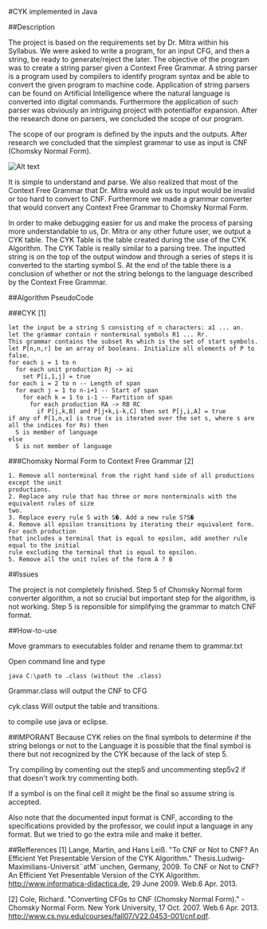 #CYK implemented in Java

##Description

The project is based on the requirements set by Dr. Mitra within his Syllabus. We were asked
to write a program, for an input CFG, and then a string, be ready to generate/reject the
later. The objective of the program was to create a string parser given a Context Free
Grammar. A string parser is a program used by compilers to identify program syntax and be
able to convert the given program to machine code. Application of string parsers can be
found on Artificial Intelligence where the natural language is converted into digital
commands. Furthermore the application of such parser was obviously an intriguing project
with potentialfor expansion. After the research done on parsers, we concluded the scope of
our program.

The scope of our program is defined by the inputs and the outputs. After research we
concluded that the simplest grammar to use as input is CNF (Chomsky Normal Form).

![Alt text](http://s16.postimg.org/4lykdyfhd/Untitled_2.png "Grammar Example")

It is simple to understand and parse. We also realized that most of the Context Free
Grammar that Dr. Mitra would ask us to input would be invalid or too hard to convert to
CNF. Furthermore we made a grammar converter that would convert any Context Free
Grammar to Chomsky Normal Form.

In order to make debugging easier for us and make the process of parsing more
understandable to us, Dr. Mitra or any other future user, we output a CYK table. The CYK
Table is the table created during the use of the CYK Algorithm. The CYK Table is really
similar to a parsing tree. The inputted string is on the top of the output window and through
a series of steps it is converted to the starting symbol S. At the end of the table there is a
conclusion of whether or not the string belongs to the language described by the Context
Free Grammar.

##Algorithm PseudoCode

###CYK [1]

	let the input be a string S consisting of n characters: a1 ... an.
	let the grammar contain r nonterminal symbols R1 ... Rr.
	This grammar contains the subset Rs which is the set of start symbols.
	let P[n,n,r] be an array of booleans. Initialize all elements of P to false.
	for each i = 1 to n
	  for each unit production Rj -> ai
	    set P[i,1,j] = true
	for each i = 2 to n -- Length of span
	  for each j = 1 to n-i+1 -- Start of span
	    for each k = 1 to i-1 -- Partition of span
	      for each production RA -> RB RC
	        if P[j,k,B] and P[j+k,i-k,C] then set P[j,i,A] = true
	if any of P[1,n,x] is true (x is iterated over the set s, where s are all the indices for Rs) then
	  S is member of language
	else
	  S is not member of language


###Chomsky Normal Form to Context Free Grammar [2]

	1. Remove all nonterminal from the right hand side of all productions except the unit
	productions.
	2. Replace any rule that has three or more nonterminals with the equivalent rules of size
	two.
	3. Replace every rule S with S�. Add a new rule S?S�
	4. Remove all epsilon transitions by iterating their equivalent form. For each production
	that includes a terminal that is equal to epsilon, add another rule equal to the initial
	rule excluding the terminal that is equal to epsilon.
	5. Remove all the unit rules of the form A ? B

##Issues

The project is not completely finished. Step 5 of Chomsky Normal form converter algorithm, a not so crucial but important step
for the algorithm, is not working. Step 5 is reponsible for simplifying the grammar to
match CNF format. 

##How-to-use

Move grammars to executables folder and rename them to grammar.txt

Open command line and type

	java C:\path to .class (without the .class)

Grammar.class 
	will output the CNF to CFG

cyk.class 
	Will output the table and transitions. 

to compile use java or eclipse. 


##IMPORANT 
Because CYK relies on the final symbols to determine if the string belongs or not to the Language
it is possible that the final symbol is there but not recognized by the CYK because of the lack
of step 5. 

Try compiling by comenting out the step5 and uncommenting step5v2 if that doesn't work try commenting both.

If a symbol is on the final cell it might be the final so assume string is accepted. 

Also note that the documented input format is CNF, according to the specifications provided by the professor,
we could input a language in any format. But we tried to go the extra mile and make it better. 

##Refferences
[1] Lange, Martin, and Hans Leiß. "To CNF or Not to CNF? An Efficient Yet Presentable
Version of the CYK Algorithm." Thesis.Ludwig-Maximilians-Universit¨atM¨unchen,
Germany, 2009. To CNF or Not to CNF? An Efficient Yet Presentable Version of the CYK
Algorithm. http://www.informatica-didactica.de, 29 June 2009. Web.6 Apr. 2013.

[2] Cole, Richard. "Converting CFGs to CNF (Chomsky Normal Form)." - Chomsky
Normal Form. New York University, 17 Oct. 2007. Web.6 Apr. 2013.
<http://www.cs.nyu.edu/courses/fall07/V22.0453-001/cnf.pdf>.

